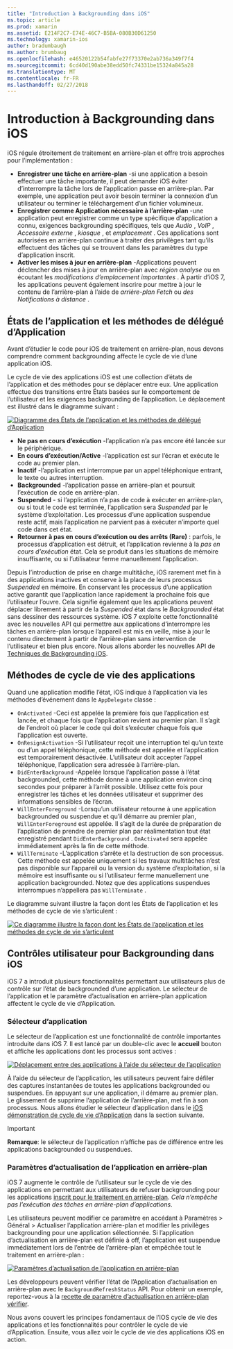 ```yaml
---
title: "Introduction à Backgrounding dans iOS"
ms.topic: article
ms.prod: xamarin
ms.assetid: E214F2C7-E74E-46C7-B5BA-080B30D61250
ms.technology: xamarin-ios
author: bradumbaugh
ms.author: brumbaug
ms.openlocfilehash: e46520122b54fabfe27f73370e2ab736a349f7f4
ms.sourcegitcommit: 6cd40d190abe38edd50fc74331be15324a845a28
ms.translationtype: MT
ms.contentlocale: fr-FR
ms.lasthandoff: 02/27/2018
---
```

# <a name="introduction-to-backgrounding-in-ios"></a>Introduction à Backgrounding dans iOS

iOS régule étroitement de traitement en arrière-plan et offre trois approches pour l’implémentation :

-  **Enregistrer une tâche en arrière-plan** -si une application a besoin effectuer une tâche importante, il peut demander iOS éviter d’interrompre la tâche lors de l’application passe en arrière-plan. Par exemple, une application peut avoir besoin terminer la connexion d’un utilisateur ou terminer le téléchargement d’un fichier volumineux.
-  **Enregistrer comme Application nécessaire à l’arrière-plan** -une application peut enregistrer comme un type spécifique d’application a connu, exigences backgrounding spécifiques, tels que *Audio* , *VoIP* ,  *Accessoire externe* , *kiosque* , et *emplacement* . Ces applications sont autorisées en arrière-plan continue à traiter des privilèges tant qu’ils effectuent des tâches qui se trouvent dans les paramètres du type d’application inscrit.
-  **Activer les mises à jour en arrière-plan** -Applications peuvent déclencher des mises à jour en arrière-plan avec *région analyse* ou en écoutant les *modifications d’emplacement importantes* . À partir d’iOS 7, les applications peuvent également inscrire pour mettre à jour le contenu de l’arrière-plan à l’aide de *arrière-plan Fetch* ou *des Notifications à distance* .


## <a name="application-states-and-application-delegate-methods"></a>États de l’application et les méthodes de délégué d’Application

Avant d’étudier le code pour iOS de traitement en arrière-plan, nous devons comprendre comment backgrounding affecte le cycle de vie d’une application iOS.

Le cycle de vie des applications iOS est une collection d’états de l’application et des méthodes pour se déplacer entre eux. Une application effectue des transitions entre États basées sur le comportement de l’utilisateur et les exigences backgrounding de l’application. Le déplacement est illustré dans le diagramme suivant :

 [ ![](introduction-to-backgrounding-in-ios-images/applicationlifecycle-.png "Diagramme des États de l’application et les méthodes de délégué d’Application")](introduction-to-backgrounding-in-ios-images/applicationlifecycle-.png)

-  **Ne pas en cours d’exécution** -l’application n’a pas encore été lancée sur le périphérique.
-  **En cours d’exécution/Active** -l’application est sur l’écran et exécute le code au premier plan.
-  **Inactif** -l’application est interrompue par un appel téléphonique entrant, le texte ou autres interruption.
-  **Backgrounded** -l’application passe en arrière-plan et poursuit l’exécution de code en arrière-plan.
-  **Suspended** - si l’application n’a pas de code à exécuter en arrière-plan, ou si tout le code est terminée, l’application sera *Suspended* par le système d’exploitation. Les processus d’une application suspendue reste actif, mais l’application ne parvient pas à exécuter n’importe quel code dans cet état.
-  **Retourner à pas en cours d’exécution ou des arrêts (Rare)** : parfois, le processus d’application est détruit, et l’application revienne à la *pas en cours d’exécution* état. Cela se produit dans les situations de mémoire insuffisante, ou si l’utilisateur ferme manuellement l’application.


Depuis l’introduction de prise en charge multitâche, iOS rarement met fin à des applications inactives et conserve à la place de leurs processus *Suspended* en mémoire. En conservant les processus d’une application active garantit que l’application lance rapidement la prochaine fois que l’utilisateur l’ouvre. Cela signifie également que les applications peuvent déplacer librement à partir de la *Suspended* état dans le *Backgrounded* état sans dessiner des ressources système. iOS 7 exploite cette fonctionnalité avec les nouvelles API qui permettre aux applications d’interrompre les tâches en arrière-plan lorsque l’appareil est mis en veille, mise à jour le contenu directement à partir de l’arrière-plan sans intervention de l’utilisateur et bien plus encore. Nous allons aborder les nouvelles API de [Techniques de Backgrounding iOS](~/ios/app-fundamentals/backgrounding/ios-backgrounding-techniques/index.md).

## <a name="application-lifecycle-methods"></a>Méthodes de cycle de vie des applications

Quand une application modifie l’état, iOS indique à l’application via les méthodes d’événement dans le `AppDelegate` classe :

-  `OnActivated` -Ceci est appelée la première fois que l’application est lancée, et chaque fois que l’application revient au premier plan. Il s’agit de l’endroit où placer le code qui doit s’exécuter chaque fois que l’application est ouverte.
-  `OnResignActivation` -Si l’utilisateur reçoit une interruption tel qu’un texte ou d’un appel téléphonique, cette méthode est appelée et l’application est temporairement désactivée. L’utilisateur doit accepter l’appel téléphonique, l’application sera adressée à l’arrière-plan.
-  `DidEnterBackground` -Appelée lorsque l’application passe à l’état backgrounded, cette méthode donne à une application environ cinq secondes pour préparer à l’arrêt possible. Utilisez cette fois pour enregistrer les tâches et les données utilisateur et supprimer des informations sensibles de l’écran.
-  `WillEnterForeground` -Lorsqu’un utilisateur retourne à une application backgrounded ou suspendue et qu’il démarre au premier plan, `WillEnterForeground` est appelée. Il s’agit de la durée de préparation de l’application de prendre de premier plan par réalimentation tout état enregistré pendant `DidEnterBackground` .  `OnActivated` sera appelée immédiatement après la fin de cette méthode.
-  `WillTerminate` -L’application s’arrête et la destruction de son processus. Cette méthode est appelée uniquement si les travaux multitâches n’est pas disponible sur l’appareil ou la version du système d’exploitation, si la mémoire est insuffisante ou si l’utilisateur ferme manuellement une application backgrounded. Notez que des applications suspendues interrompues n’appellera pas `WillTerminate` .


Le diagramme suivant illustre la façon dont les États de l’application et les méthodes de cycle de vie s’articulent :

 [ ![](introduction-to-backgrounding-in-ios-images/image2.png "Ce diagramme illustre la façon dont les États de l’application et les méthodes de cycle de vie s’articulent")](introduction-to-backgrounding-in-ios-images/image2.png)

## <a name="user-controls-for-backgrounding-in-ios"></a>Contrôles utilisateur pour Backgrounding dans iOS

iOS 7 a introduit plusieurs fonctionnalités permettant aux utilisateurs plus de contrôle sur l’état de backgrounded d’une application. Le sélecteur de l’application et le paramètre d’actualisation en arrière-plan application affectent le cycle de vie d’Application.

### <a name="app-switcher"></a>Sélecteur d’application

Le sélecteur de l’application est une fonctionnalité de contrôle importantes introduite dans iOS 7. Il est lancé par un double-clic avec le **accueil** bouton et affiche les applications dont les processus sont actives :

 [ ![](introduction-to-backgrounding-in-ios-images/app-switcher-.png "Déplacement entre des applications à l’aide du sélecteur de l’application")](introduction-to-backgrounding-in-ios-images/app-switcher-.png)

À l’aide du sélecteur de l’application, les utilisateurs peuvent faire défiler des captures instantanées de toutes les applications backgrounded ou suspendues. En appuyant sur une application, il démarre au premier plan. Le glissement de supprime l’application de l’arrière-plan, met fin à son processus. Nous allons étudier le sélecteur d’application dans le [iOS démonstration de cycle de vie d’Application](~/ios/app-fundamentals/backgrounding/application-lifecycle-demo.md) dans la section suivante.

> [!IMPORTANT]
> **Remarque**: le sélecteur de l’application n’affiche pas de différence entre les applications backgrounded ou suspendues.



### <a name="background-app-refresh-settings"></a>Paramètres d’actualisation de l’application en arrière-plan

iOS 7 augmente le contrôle de l’utilisateur sur le cycle de vie des applications en permettant aux utilisateurs de refuser backgrounding pour les applications [inscrit pour le traitement en arrière-plan](~/ios/app-fundamentals/backgrounding/ios-backgrounding-techniques/registering-applications-to-run-in-background.md). *Cela n’empêche pas l’exécution des tâches en arrière-plan d’applications*.

Les utilisateurs peuvent modifier ce paramètre en accédant à <span class="uiitem">Paramètres > Général > Actualiser l’application arrière-plan</span> et modifier les privilèges backgrounding pour une application sélectionnée. Si l’application d’actualisation en arrière-plan est définie à off, l’application est suspendue immédiatement lors de l’entrée de l’arrière-plan et empêchée tout le traitement en arrière-plan :

 [ ![](introduction-to-backgrounding-in-ios-images/settings-.png "Paramètres d’actualisation de l’application en arrière-plan")](introduction-to-backgrounding-in-ios-images/settings-.png)

Les développeurs peuvent vérifier l’état de l’Application d’actualisation en arrière-plan avec le `BackgroundRefreshStatus` API. Pour obtenir un exemple, reportez-vous à la [recette de paramètre d’actualisation en arrière-plan vérifier](https://developer.xamarin.com/recipes/ios/multitasking/check_background_refresh_setting/).

Nous avons couvert les principes fondamentaux de l’iOS cycle de vie des applications et les fonctionnalités pour contrôler le cycle de vie d’Application. Ensuite, vous allez voir le cycle de vie des applications iOS en action.

